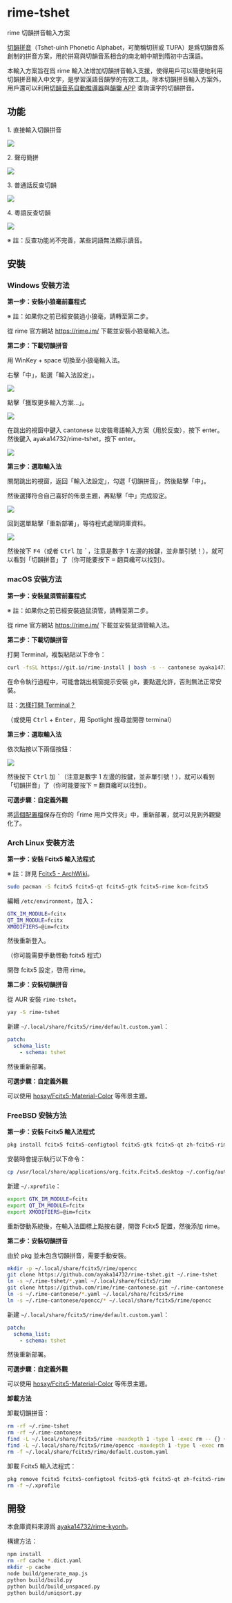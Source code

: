 # rime-tshet

rime 切韻拼音輸入方案

[切韻拼音](https://zhuanlan.zhihu.com/p/478751152)（Tshet-uinh Phonetic Alphabet，可簡稱切拼或 TUPA）是爲切韻音系創制的拼音方案，用於拼寫與切韻音系相合的南北朝中期到隋初中古漢語。

本輸入方案旨在爲 rime 輸入法增加切韻拼音輸入支援，使得用戶可以簡便地利用切韻拼音輸入中文字，是學習漢語音韻學的有效工具。除本切韻拼音輸入方案外，用戶還可以利用[切韻音系自動推導器](https://nk2028.shn.hk/qieyun-autoderiver/)與[韻鑒 APP](https://zhuanlan.zhihu.com/p/361127660) 查詢漢字的切韻拼音。

## 功能

1\. 直接輸入切韻拼音

![](demo/1.png)

2\. 聲母簡拼

![](demo/2.png)

3\. 普通話反查切韻

![](demo/3.png)

4\. 粵語反查切韻

![](demo/4.png)

※ 註：反查功能尚不完善，某些詞語無法顯示讀音。

## 安裝

### Windows 安裝方法

**第一步：安裝小狼毫前臺程式**

※ 註：如果你之前已經安裝過小狼毫，請轉至第二步。

從 rime 官方網站 <https://rime.im/> 下載並安裝小狼毫輸入法。

**第二步：下載切韻拼音**

用 WinKey + space 切換至小狼毫輸入法。

右擊「中」，點選「輸入法設定」。

![](https://camo.githubusercontent.com/aabb02dd5cd3dc8fbbff33efd6201707ad0fad94cb1e6ce913ce36684c619325/68747470733a2f2f692e696d6775722e636f6d2f5858484d5343432e706e67)

點擊「獲取更多輸入方案...」。

![](https://camo.githubusercontent.com/97f42eb9aff6a44934777e2568ff5e6dc7a648266bbdc01739ec09d5810d718e/68747470733a2f2f692e696d6775722e636f6d2f657578684543562e706e67)

在跳出的視窗中鍵入 cantonese 以安裝粵語輸入方案（用於反查），按下 enter。然後鍵入 ayaka14732/rime-tshet，按下 enter。

![](https://camo.githubusercontent.com/9609be7beef59bc18bb006aa95c8d17238f2ad45e0f88a274bc03d3984bad1c1/68747470733a2f2f692e696d6775722e636f6d2f315871617959382e706e67)

**第三步：選取輸入法**

關閉跳出的視窗，返回「輸入法設定」，勾選「切韻拼音」，然後點擊「中」。

然後選擇符合自己喜好的佈景主題，再點擊「中」完成設定。

![](https://camo.githubusercontent.com/59daa1cbd01f2a9ca20674be4f2cdaad02a047cfa31c69e213caa278e8c2b222/68747470733a2f2f692e696d6775722e636f6d2f354e6d476247332e706e67)

回到選單點擊「重新部署」，等待程式處理詞庫資料。

![](https://camo.githubusercontent.com/d0d5806ce3cafbb50f3dfcf363163b9a67f2e2b1432e437f59e6ab57fd5298c5/68747470733a2f2f692e696d6775722e636f6d2f7a6b507964624c2e706e67)

然後按下 <kbd>F4</kbd>（或者 <kbd>Ctrl</kbd> 加 <kbd>`</kbd>，注意是數字 1 左邊的按鍵，並非單引號！），就可以看到「切韻拼音」了（你可能要按下 <kbd>=</kbd> 翻頁纔可以找到）。

### macOS 安裝方法

**第一步：安裝鼠須管前臺程式**

※ 註：如果你之前已經安裝過鼠須管，請轉至第二步。

從 rime 官方網站 <https://rime.im/> 下載並安裝鼠須管輸入法。

**第二步：下載切韻拼音**

打開 Terminal，複製粘貼以下命令：

```sh
curl -fsSL https://git.io/rime-install | bash -s -- cantonese ayaka14732/rime-tshet custom:set:config=default,key=installed_from,value=ayaka14732/rime-tshet custom:clear_schema_list custom:add:schema=tshet custom:add:schema=luna_pinyin custom:add:schema=jyut6ping3
```

在命令執行過程中，可能會跳出視窗提示安裝 git，要點選允許，否則無法正常安裝。

註：[怎樣打開 Terminal？](https://support.apple.com/guide/terminal/open-or-quit-terminal-apd5265185d-f365-44cb-8b09-71a064a42125/mac)

（或使用 <kbd>Ctrl</kbd> + <kbd>Enter</kbd>，用 Spotlight 搜尋並開啓 terminal）

**第三步：選取輸入法**

依次點按以下兩個按鈕：

![](https://camo.githubusercontent.com/d95f9084049b7f97711737fcaaa3cc82411764da5bb6da3bb1313d5742075a64/68747470733a2f2f692e696d6775722e636f6d2f366139435331522e6a7067)

然後按下 <kbd>Ctrl</kbd> 加 <kbd>`</kbd>（注意是數字 1 左邊的按鍵，並非單引號！），就可以看到「切韻拼音」了（你可能要按下 <kbd>=</kbd> 翻頁纔可以找到）。

**可選步驟：自定義外觀**

將[這個配置檔](https://gist.githubusercontent.com/laubonghaudoi/40f4ad4036a321a21fb2f32229892f55/raw/958e050a57cc3da7abe0ba16510d61e95ad2b9ee/squirrel.custom.yaml)保存在你的「rime 用戶文件夾」中，重新部署，就可以見到外觀變化了。

### Arch Linux 安裝方法

**第一步：安裝 Fcitx5 輸入法程式**

※ 註：詳見 [Fcitx5 - ArchWiki](https://wiki.archlinux.org/index.php/Fcitx5)。

```sh
sudo pacman -S fcitx5 fcitx5-qt fcitx5-gtk fcitx5-rime kcm-fcitx5
```

編輯 `/etc/environment`，加入：

```sh
GTK_IM_MODULE=fcitx
QT_IM_MODULE=fcitx
XMODIFIERS=@im=fcitx
```

然後重新登入。

（你可能需要手動啓動 fcitx5 程式）

開啓 fcitx5 設定，啓用 rime。

**第二步：安裝切韻拼音**

從 AUR 安裝 `rime-tshet`。

```sh
yay -S rime-tshet
```

新建 `~/.local/share/fcitx5/rime/default.custom.yaml`：

```yaml
patch:
  schema_list:
    - schema: tshet
```

然後重新部署。

**可選步驟：自定義外觀**

可以使用 [hosxy/Fcitx5-Material-Color](https://github.com/hosxy/Fcitx5-Material-Color) 等佈景主題。

### FreeBSD 安裝方法

**第一步：安裝 Fcitx5 輸入法程式**

```sh
pkg install fcitx5 fcitx5-configtool fcitx5-gtk fcitx5-qt zh-fcitx5-rime zh-rime-essay
```

安裝時會提示執行以下命令：

```sh
cp /usr/local/share/applications/org.fcitx.Fcitx5.desktop ~/.config/autostart/
```

新建 `~/.xprofile`：

```sh
export GTK_IM_MODULE=fcitx
export QT_IM_MODULE=fcitx
export XMODIFIERS=@im=fcitx
```

重新啓動系統後，在輸入法圖標上點按右鍵，開啓 Fcitx5 配置，然後添加 rime。

**第二步：安裝切韻拼音**

由於 pkg 並未包含切韻拼音，需要手動安裝。

```sh
mkdir -p ~/.local/share/fcitx5/rime/opencc
git clone https://github.com/ayaka14732/rime-tshet.git ~/.rime-tshet
ln -s ~/.rime-tshet/*.yaml ~/.local/share/fcitx5/rime
git clone https://github.com/rime/rime-cantonese.git ~/.rime-cantonese
ln -s ~/.rime-cantonese/*.yaml ~/.local/share/fcitx5/rime
ln -s ~/.rime-cantonese/opencc/* ~/.local/share/fcitx5/rime/opencc
```

新建 `~/.local/share/fcitx5/rime/default.custom.yaml`：

```yaml
patch:
  schema_list:
    - schema: tshet
```

然後重新部署。

**可選步驟：自定義外觀**

可以使用 [hosxy/Fcitx5-Material-Color](https://github.com/hosxy/Fcitx5-Material-Color) 等佈景主題。

**卸載方法**

卸載切韻拼音：

```sh
rm -rf ~/.rime-tshet
rm -rf ~/.rime-cantonese
find -L ~/.local/share/fcitx5/rime -maxdepth 1 -type l -exec rm -- {} +
find -L ~/.local/share/fcitx5/rime/opencc -maxdepth 1 -type l -exec rm -- {} +
rm -f ~/.local/share/fcitx5/rime/default.custom.yaml
```

卸載 Fcitx5 輸入法程式：

```sh
pkg remove fcitx5 fcitx5-configtool fcitx5-gtk fcitx5-qt zh-fcitx5-rime zh-rime-essay
rm -f ~/.xprofile
```

## 開發

本倉庫資料來源爲 [ayaka14732/rime-kyonh](https://github.com/ayaka14732/rime-kyonh)。

構建方法：

```sh
npm install
rm -rf cache *.dict.yaml
mkdir -p cache
node build/generate_map.js
python build/build.py
python build/build_unspaced.py
python build/uniqsort.py
```
